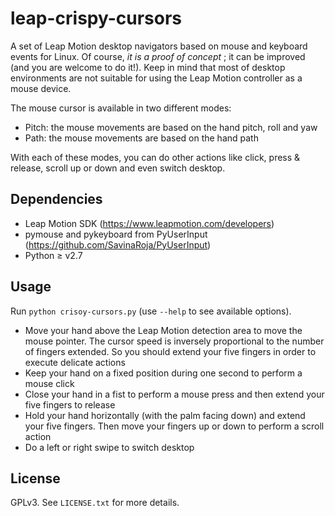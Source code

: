 leap-crispy-cursors
===================

A set of Leap Motion desktop navigators based on mouse and keyboard events for Linux. Of course, *it is a proof of concept* ; it can be improved (and you are welcome to do it!). Keep in mind that most of desktop environments are not suitable for using the Leap Motion controller as a mouse device.

The mouse cursor is available in two different modes:

- Pitch: the mouse movements are based on the hand pitch, roll and yaw
- Path: the mouse movements are based on the hand path

With each of these modes, you can do other actions like click, press & release, scroll up or down and even switch desktop.


Dependencies
------------

- Leap Motion SDK (https://www.leapmotion.com/developers)
- pymouse and pykeyboard from PyUserInput (https://github.com/SavinaRoja/PyUserInput)
- Python ≥ v2.7


Usage
-----

Run ``python crisoy-cursors.py`` (use ``--help`` to see available options).

- Move your hand above the Leap Motion detection area to move the mouse pointer. The cursor speed is inversely proportional to the number of fingers extended. So you should extend your five fingers in order to execute delicate actions
- Keep your hand on a fixed position during one second to perform a mouse click
- Close your hand in a fist to perform a mouse press and then extend your five fingers to release
- Hold your hand horizontally (with the palm facing down) and extend your five fingers. Then move your fingers up or down to perform a scroll action
- Do a left or right swipe to switch desktop


License
-------

GPLv3. See ``LICENSE.txt`` for more details.
